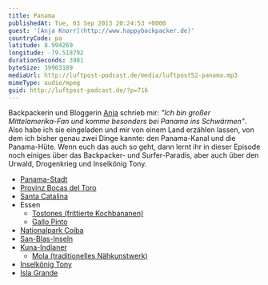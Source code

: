 ```yaml
---
title: Panama
publishedAt: Tue, 03 Sep 2013 20:24:53 +0000
guest: '[Anja Knorr](http://www.happybackpacker.de)'
countryCode: pa
latitude: 8.994269
longitude: -79.518792
durationSeconds: 3981
byteSize: 39903189
mediaUrl: http://luftpost-podcast.de/media/luftpost52-panama.mp3
mimeType: audio/mpeg
guid: http://luftpost-podcast.de/?p=716
---
```


Backpackerin und Bloggerin [Anja](http://www.happybackpacker.de) schrieb mir: _"Ich bin großer Mittelamerika-Fan und komme besonders bei Panama ins Schwärmen"_. Also habe ich sie eingeladen und mir von einem Land erzählen lassen, von dem ich bisher genau zwei Dinge kannte: den Panama-Kanal und die Panama-Hüte. Wenn euch das auch so geht, dann lernt ihr in dieser Episode noch einiges über das Backpacker- und Surfer-Paradis, aber auch über den Urwald, Drogenkrieg und Inselkönig Tony. 
* [Panama-Stadt](http://de.wikipedia.org/wiki/Panama-Stadt)
* [Provinz Bocas del Toro](http://de.wikipedia.org/wiki/Provinz%5FBocas%5Fdel%5FToro)
* [Santa Catalina](http://www.happybackpacker.de/reiseberichte/1065-santa-catalina-surfen-in-panama.html)
* Essen  
   * [Tostones (frittierte Kochbananen)](http://en.wikipedia.org/wiki/Tostones)  
   * [Gallo Pinto](http://de.wikipedia.org/wiki/Gallo%5FPinto)
* [Nationalpark Coiba](http://de.wikipedia.org/wiki/Nationalpark%5FCoiba)
* [San-Blas-Inseln](http://www.happybackpacker.de/reiseberichte/3860-schon-ist-es-in-panama-trauminseln-san-blas.html)
* [Kuna-Indianer](http://de.wikipedia.org/wiki/Kuna%5F%28Ethnie%29)  
   * [Mola (traditionelles Nähkunstwerk)](http://de.wikipedia.org/wiki/Mola%5F%28N%C3%A4hkunstwerk%29)
* [Inselkönig Tony](http://www.happybackpacker.de/wp-content/uploads/Tony-Island-c-Anja-Knorr.jpg)
* [Isla Grande](http://www.travelpanama.eu/inseln-in-panama/isla-grande.html)
